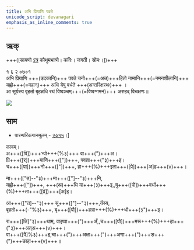 ```yaml
---
title: अभि प्रियाणि पवते
unicode_script: devanagari  
emphasis_as_inline_comments: true
---
```


## ऋक्

+++([सायणो [ऽत्र](https://archive.org/details/SamaVedaSanhitaWithSayanabhashyaVolume2SatyavrataSamasrami1876bis_201803/page/n191) कौथुमभाष्ये। कविः। जगती। सोमः।])+++

१ ६ २ ०७०१   
अभि प्रियाणि +++(उदकानि)+++ पवते चनो+++(=अन्न)+++हितो नामानि+++(=नमनशीलानि)+++ यह्वो+++(=महान्)+++ अधि येषु वर्धते +++(अन्तरिक्षस्थः)+++ ।  
आ सूर्यस्य बृहतो बृहन्नधि रथं विष्वञ्चम्+++(=विष्वग्गमनं)+++ अरुहद् विचक्षणः॥

![](../../images/soma_moon_chandra.jpg)

## साम
- पारम्परिकगानमूलम् - [२०१५](https://archive.org/stream/sAmaveda-jaiminIya-paravastu-paramparA-docs/UDAKA%20SAANTHI%20SAAMAANI#page/n2/mode/1up&sa=D&ust=1542425956390000)।]
<div class="audioEmbed"  caption="रामानुजार्यः 1974 " src="https://archive
.org/download/jaiminIya-sAma-gAna-paravastu-tradition-rAmAnuja/kAvam.mp3"></div>
<div class="audioEmbed"  caption="गोपालार्यः 2015  " src="https://archive
.org/download/jaiminIya-sAma-gAna-paravastu-tradition-gopAla-2015/kAvam.mp3"></div>
<div class="audioEmbed"  caption="गोपाल-विश्वासयोर् अनुवचनम् 2018 1x" src="https://archive
.org/download/jaiminIya-sAma-gAna-paravastu-tradition-anuvachanam-gopAla-vishvAsa-2018/kAvam.mp3"></div>
<div class="audioEmbed"  caption="गोपाल-विश्वासयोर् अनुवचनम् 2018 1.5x" src="https://archive
.org/download/jaiminIya-sAma-gAna-paravastu-tradition-anuvachanam-gopAla-vishvAsa-2018-150p-speed/kAvam.mp3"></div>


कावम्।  
अ+++([पि])+++भ्यो+++(%३)+++ वा+++(")+++अ।  
प्रि+++([र])+++याणि+++(["])+++, पवता+++("३)+++इ।  
च+++([पा])+++नो+++(["])+++, हा+++(%)+++इता+++([प्रे])+++[अ]ह+++(v)+++।

ना+++(["त]--"३)+++मा+++(["]--"३)+++नि,  
यह्वो+++(["])+++, +++(~~अ~~)+++धि या+++(३)+++इ,,षु+++([पो])+++वर्धा+++(%)+++ता+++([प्रे])+++[अ]इ।

आ+++(["त]--"३)+++ सू+++(["]--"३)+++,र्यस्य,  
बृहतो+++(-"%३)+++, बृ+++([पौ])+++हन्ना+++(%)+++धी+++(३")+++इ।

रा+++([ति]"३)+++थाम्, वाइष्वा+++(")+++अँ,,च+++([पौ])+++मरू+++(%)+++हा+++("३)+++अत्अ+++(v)+++।  
वा+++([पै]%३)+++इ,चा+++(")+++अक्षा+++(")+++अणा+++(")+++ङ+++(")+++ङाहा+++(v)+++॥  
